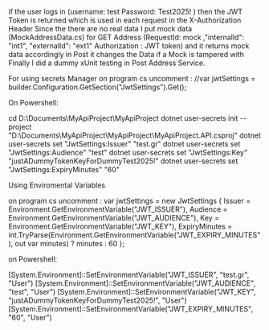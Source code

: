 if the user logs in (username: test Password: Test2025! ) 
then the JWT Token is returned which is used in each request in the X-Authorization Header
Since the there are no real data 
I put mock data (MockAddressData.cs)  for GET Address (RequestId: mock ,"internalId": "int1",
"externalId": "ext1" Authorization : JWT token) and it returns mock data accordingly in Post it changes the Data if a Mock is tampered with
Finally I did a dummy xUnit testing in Post Address Service.

For using secrets Manager 
on program cs uncomment : 
//var jwtSettings = builder.Configuration.GetSection("JwtSettings").Get<JwtSettings>();

On Powershell:

cd D:\Documents\MyApiProject\MyApiProject 
dotnet user-secrets init --project "D:\Documents\MyApiProject\MyApiProject\MyApiProject.API.csproj"
dotnet user-secrets set "JwtSettings:Issuer" "test.gr" 
dotnet user-secrets set "JwtSettings:Audience" "test"
dotnet user-secrets set "JwtSettings:Key" "justADummyTokenKeyForDummyTest2025!" 
dotnet user-secrets set "JwtSettings:ExpiryMinutes" "60"

Using Enviromental Variables

on program cs uncomment : 
var jwtSettings = new JwtSettings
{
    Issuer = Environment.GetEnvironmentVariable("JWT_ISSUER"),
    Audience = Environment.GetEnvironmentVariable("JWT_AUDIENCE"),
    Key = Environment.GetEnvironmentVariable("JWT_KEY"),
    ExpiryMinutes = int.TryParse(Environment.GetEnvironmentVariable("JWT_EXPIRY_MINUTES"), out var minutes) ? minutes : 60
};

on Powershell:


[System.Environment]::SetEnvironmentVariable("JWT_ISSUER", "test.gr", "User")
[System.Environment]::SetEnvironmentVariable("JWT_AUDIENCE", "test", "User")
[System.Environment]::SetEnvironmentVariable("JWT_KEY", "justADummyTokenKeyForDummyTest2025!", "User")
[System.Environment]::SetEnvironmentVariable("JWT_EXPIRY_MINUTES", "60", "User")
